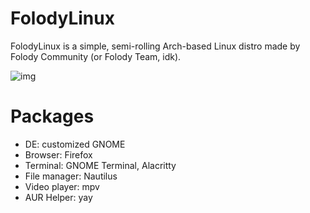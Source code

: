# FolodyLinux
FolodyLinux is a simple, semi-rolling Arch-based Linux distro made by Folody Community (or Folody Team, idk).

![img](https://i.imgur.com/LRxYXoc.png)

# Packages
- DE: customized GNOME
- Browser: Firefox
- Terminal: GNOME Terminal, Alacritty
- File manager: Nautilus
- Video player: mpv
- AUR Helper: yay
  
